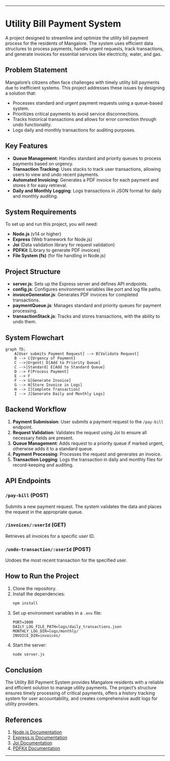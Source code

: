 
---

# Utility Bill Payment System

A project designed to streamline and optimize the utility bill payment process for the residents of Mangalore. The system uses efficient data structures to process payments, handle urgent requests, track transactions, and generate invoices for essential services like electricity, water, and gas.

## Problem Statement

Mangalore’s citizens often face challenges with timely utility bill payments due to inefficient systems. This project addresses these issues by designing a solution that:
- Processes standard and urgent payment requests using a queue-based system.
- Prioritizes critical payments to avoid service disconnections.
- Tracks historical transactions and allows for error correction through undo functionality.
- Logs daily and monthly transactions for auditing purposes.

## Key Features

- **Queue Management**: Handles standard and priority queues to process payments based on urgency.
- **Transaction Tracking**: Uses stacks to track user transactions, allowing users to view and undo recent payments.
- **Automated Invoicing**: Generates a PDF invoice for each payment and stores it for easy retrieval.
- **Daily and Monthly Logging**: Logs transactions in JSON format for daily and monthly auditing.

## System Requirements

To set up and run this project, you will need:
- **Node.js** (v14 or higher)
- **Express** (Web framework for Node.js)
- **Joi** (Data validation library for request validation)
- **PDFKit** (Library to generate PDF invoices)
- **File System (fs)** (for file handling in Node.js)

## Project Structure

- **server.js**: Sets up the Express server and defines API endpoints.
- **config.js**: Configures environment variables like port and log file paths.
- **invoiceGenerator.js**: Generates PDF invoices for completed transactions.
- **paymentQueue.js**: Manages standard and priority queues for payment processing.
- **transactionStack.js**: Tracks and stores transactions, with the ability to undo them.

## System Flowchart

```mermaid
graph TD;
    A[User submits Payment Request] --> B[Validate Request]
    B --> C{Urgency of Payment}
    C -->|Urgent| D[Add to Priority Queue]
    C -->|Standard| E[Add to Standard Queue]
    D --> F[Process Payment]
    E --> F
    F --> G[Generate Invoice]
    G --> H[Store Invoice in Logs]
    H --> I[Complete Transaction]
    I --> J[Generate Daily and Monthly Logs]
```

## Backend Workflow

1. **Payment Submission**: User submits a payment request to the `/pay-bill` endpoint.
2. **Request Validation**: Validates the request using Joi to ensure all necessary fields are present.
3. **Queue Management**: Adds request to a priority queue if marked urgent, otherwise adds it to a standard queue.
4. **Payment Processing**: Processes the request and generates an invoice.
5. **Transaction Logging**: Logs the transaction in daily and monthly files for record-keeping and auditing.

## API Endpoints

### `/pay-bill` (POST)
Submits a new payment request. The system validates the data and places the request in the appropriate queue.

### `/invoices/:userId` (GET)
Retrieves all invoices for a specific user ID.

### `/undo-transaction/:userId` (POST)
Undoes the most recent transaction for the specified user.

## How to Run the Project

1. Clone the repository.
2. Install the dependencies:
   ```bash
   npm install
   ```
3. Set up environment variables in a `.env` file:
   ```plaintext
   PORT=3000
   DAILY_LOG_FILE_PATH=logs/daily_transactions.json
   MONTHLY_LOG_DIR=logs/monthly/
   INVOICE_DIR=invoices/
   ```
4. Start the server:
   ```bash
   node server.js
   ```

## Conclusion

The Utility Bill Payment System provides Mangalore residents with a reliable and efficient solution to manage utility payments. The project’s structure ensures timely processing of critical payments, offers a history tracking system for user accountability, and creates comprehensive audit logs for utility providers.

## References

1. [Node.js Documentation](https://nodejs.org/en/docs/)
2. [Express.js Documentation](https://expressjs.com/)
3. [Joi Documentation](https://joi.dev/api/)
4. [PDFKit Documentation](https://pdfkit.org/)

---